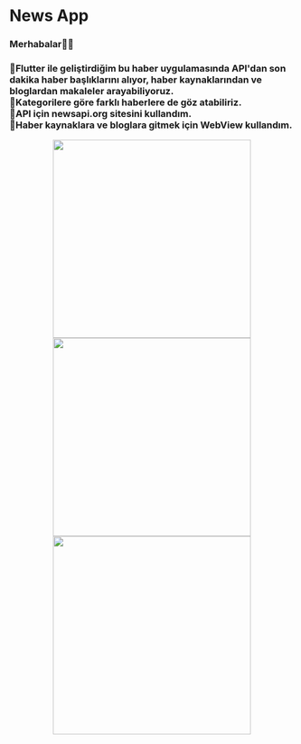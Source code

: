 # News App

<h3>Merhabalar👋🏻<h3/>

  <p>
  📌Flutter ile geliştirdiğim bu haber uygulamasında API'dan son dakika haber başlıklarını alıyor, haber kaynaklarından ve bloglardan makaleler arayabiliyoruz.<br>
  📌Kategorilere göre farklı haberlere de göz atabiliriz.<br>
  📌API için newsapi.org sitesini kullandım.<br>
  📌Haber kaynaklara ve bloglara gitmek için WebView kullandım.<br>
  </p>


<p align="center">
  <img src="https://user-images.githubusercontent.com/62424342/184627127-47aeebc2-be0b-47ff-a5d8-64e5306f97dd.jpg" width="350" >
  <img src="https://user-images.githubusercontent.com/62424342/184627141-323937fb-d95f-48f0-95a1-b1ebcd911244.jpg" width="350" >
  <img src="https://user-images.githubusercontent.com/62424342/184627135-8db8ead8-943b-464a-8850-1a50f0846cc6.jpg" width="350" >
 
</p>



